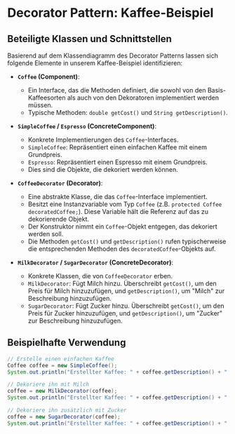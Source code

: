 # Decorator Pattern: Kaffee-Beispiel


## Beteiligte Klassen und Schnittstellen

Basierend auf dem Klassendiagramm des Decorator Patterns lassen sich folgende Elemente in unserem Kaffee-Beispiel identifizieren:

* **`Coffee` (Component)**:
    * Ein Interface, das die Methoden definiert, die sowohl von den Basis-Kaffeesorten als auch von den Dekoratoren implementiert werden müssen.
    * Typische Methoden: `double getCost()` und `String getDescription()`.

* **`SimpleCoffee` / `Espresso` (ConcreteComponent)**:
    * Konkrete Implementierungen des `Coffee`-Interfaces.
    * `SimpleCoffee`: Repräsentiert einen einfachen Kaffee mit einem Grundpreis.
    * `Espresso`: Repräsentiert einen Espresso mit einem Grundpreis.
    * Dies sind die Objekte, die dekoriert werden können.

* **`CoffeeDecorator` (Decorator)**:
    * Eine abstrakte Klasse, die das `Coffee`-Interface implementiert.
    * Besitzt eine Instanzvariable vom Typ `Coffee` (z.B. `protected Coffee decoratedCoffee;`). Diese Variable hält die Referenz auf das zu dekorierende Objekt.
    * Der Konstruktor nimmt ein `Coffee`-Objekt entgegen, das dekoriert werden soll.
    * Die Methoden `getCost()` und `getDescription()` rufen typischerweise die entsprechenden Methoden des `decoratedCoffee`-Objekts auf.

* **`MilkDecorator` / `SugarDecorator` (ConcreteDecorator)**:
    * Konkrete Klassen, die von `CoffeeDecorator` erben.
    * `MilkDecorator`: Fügt Milch hinzu. Überschreibt `getCost()`, um den Preis für Milch hinzuzufügen, und `getDescription()`, um "Milch" zur Beschreibung hinzuzufügen.
    * `SugarDecorator`: Fügt Zucker hinzu. Überschreibt `getCost()`, um den Preis für Zucker hinzuzufügen, und `getDescription()`, um "Zucker" zur Beschreibung hinzuzufügen.

## Beispielhafte Verwendung

```java
// Erstelle einen einfachen Kaffee
Coffee coffee = new SimpleCoffee();
System.out.println("Erstellter Kaffee: " + coffee.getDescription() + " || Preis: " + coffee.getCost() + " €");

// Dekoriere ihn mit Milch
coffee = new MilkDecorator(coffee);
System.out.println("Erstellter Kaffee: " + coffee.getDescription() + " || Preis: " + coffee.getCost()+ " €");

// Dekoriere ihn zusätzlich mit Zucker
coffee = new SugarDecorator(coffee);
System.out.println("Erstellter Kaffee: " + coffee.getDescription() + " || Preis: " + coffee.getCost()+ " €");